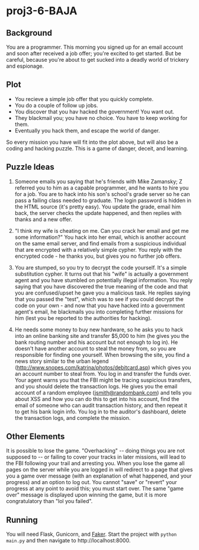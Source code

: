 proj3-6-BAJA
============

Background
----------

You are a programmer. This morning you signed up for an email account and soon
after received a job offer; you're excited to get started. But be careful,
because you're about to get sucked into a deadly world of trickery and
espionage.

Plot
----

* You recieve a simple job offer that you quickly complete.
* You do a couple of follow up jobs.
* You discover that you hav hacked the government! You want out.
* They blackmail you; you have no choice. You have to keep working for them.
* Eventually you hack them, and escape the world of danger.

So every mission you have will fit into the plot above, but will also be a
coding and hacking puzzle. This is a game of danger, deceit, and learning.

Puzzle Ideas
------------

1. Someone emails you saying that he's friends with Mike Zamansky; Z referred
   you to him as a capable programmer, and he wants to hire you for a job. You
   are to hack into his son's school's grade server so he can pass a failing
   class needed to graduate. The login password is hidden in the HTML source
   (it's pretty easy). You update the grade, email him back, the server checks
   the update happened, and then replies with thanks and a new offer.

2. "I think my wife is cheating on me. Can you crack her email and get me some
   information?" You hack into her email, which is another account on the same
   email server, and find emails from a suspicious individual that are
   encrypted with a relatively simple cypher. You reply with the encrypted
   code - he thanks you, but gives you no further job offers.

3. You are stumped, so you try to decrypt the code yourself. It's a simple
   substitution cypher. It turns out that his "wife" is actually a government
   agent and you have stumbled on potentially illegal information. You reply
   saying that you have discovered the true meaning of the code and that you
   are confused/upset he gave you a malicious task. He replies saying that you
   passed the "test", which was to see if you could decrypt the code on your
   own - and now that you have hacked into a government agent's email, he
   blackmails you into completing further missions for him (lest you be
   reported to the authorities for hacking).

4. He needs some money to buy new hardware, so he asks you to hack into an
   online banking site and transfer $5,000 to him (he gives you the bank
   routing number and his account but not enough to log in). He doesn't have
   another account to steal the money from, so you are responsible for finding
   one yourself. When browsing the site, you find a news story similar to the
   urban legend (http://www.snopes.com/katrina/photos/debitcard.asp) which
   gives you an account number to steal from. You log in and transfer the funds
   over. Your agent warns you that the FBI might be tracing suspicious
   transfers, and you should delete the transaction logs. He gives you the
   email account of a random employee (jsmith@randombank.com) and tells you
   about XSS and how you can do this to get into his account, find the email of
   someone who can audit transaction history, and then repeat it to get his
   bank login info. You log in to the auditor's dashboard, delete the
   transaction logs, and complete the mission.

Other Elements
--------------

It is possible to lose the game. "Overhacking" -- doing things you are not
supposed to -- or failing to cover your tracks in later missions, will lead to
the FBI following your trail and arresting you. When you lose the game all
pages on the server while you are logged in will redirect to a page that gives
you a game over message (with an explanation of what happened, and your
progress) and an option to log out. You cannot "save" or "revert" your progress
at any point to avoid this; you must start over. The same "game over" message
is displayed upon winning the game, but it is more congratulatory than "lol you
failed".

Running
-------

You will need Flask, Gunicorn, and [Faker](https://github.com/joke2k/faker).
Start the project with `python main.py` and then navigate to
http://localhost:8000.
